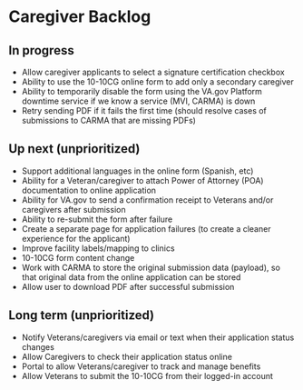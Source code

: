 # Caregiver Backlog

## In progress
- Allow caregiver applicants to select a signature certification checkbox
- Ability to use the 10-10CG online form to add only a secondary caregiver
- Ability to temporarily disable the form using the VA.gov Platform downtime service if we know a service (MVI, CARMA) is down
- Retry sending PDF if it fails the first time (should resolve cases of submissions to CARMA that are missing PDFs)

## Up next (unprioritized)

- Support additional languages in the online form (Spanish, etc)
- Ability for a Veteran/caregiver to attach Power of Attorney (POA) documentation to online application
- Ability for VA.gov to send a confirmation receipt to Veterans and/or caregivers after submission
- Ability to re-submit the form after failure
- Create a separate page for application failures (to create a cleaner experience for the applicant)
- Improve facility labels/mapping to clinics
- 10-10CG form content change
- Work with CARMA to store the original submission data (payload), so that original data from the online application can be stored
- Allow user to download PDF after successful submission

## Long term (unprioritized) 
- Notify Veterans/caregivers via email or text when their application status changes
- Allow Caregivers to check their application status online
- Portal to allow Veterans/caregiver to track and manage benefits
- Allow Veterans to submit the 10-10CG from their logged-in account

